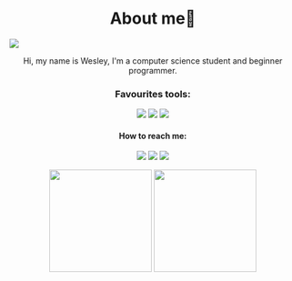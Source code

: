 <h1 align="center"> About me👋</h1>

![](https://komarev.com/ghpvc/?username=aaquinowesley)

<p align="center"> Hi, my name is Wesley, I'm a computer science student and beginner programmer.</p>
  
<h3 align="center"> Favourites tools: </h3>

<p align='center'>
  <img src= "https://img.shields.io/badge/Node.js-43853D?style=for-the-badge&logo=node.js&logoColor=white">
  <img src= "https://img.shields.io/badge/JavaScript-323330?style=for-the-badge&logo=javascript&logoColor=F7DF1E">
  <img src= "https://img.shields.io/badge/Python-FFD43B?style=for-the-badge&logo=python&logoColor=blue">
 </p>

<h4 align="center"> How to reach me:</h4>

<div align='center'>
  
[<img src = "https://img.shields.io/badge/instagram-%23E4405F.svg?&style=for-the-badge&logo=instagram&logoColor=white">](https://www.instagram.com/aaquinowesley/) 
[<img src="https://img.shields.io/badge/medium-%2312100E.svg?&style=for-the-badge&logo=medium&logoColor=white" />](https://medium.com/@aaquinowesley)  [<img src="https://img.shields.io/badge/linkedin-%230077B5.svg?&style=for-the-badge&logo=linkedin&logoColor=white" />](https://www.linkedin.com/in/wesleyaquino/)
</div>
 
<div align="center">
  <img height="180em" src="https://github-readme-stats.vercel.app/api?username=aaquinowesley&show_icons=true&theme=dark&include_all_commits=true&count_private=true&cache_seconds=1800"/>
  <img height="180em" src="https://github-readme-stats.vercel.app/api/top-langs/?username=aaquinowesley&layout=compact&langs_count=7&theme=dark&cache_seconds=1800"/>